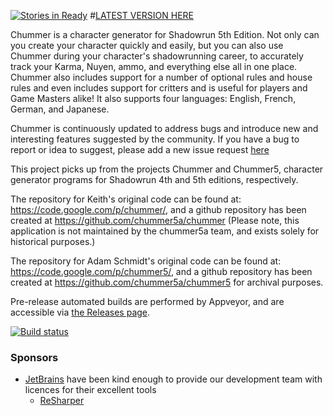 [![Stories in Ready](https://badge.waffle.io/chummer5a/chummer5a.png?label=ready&title=Ready)](https://waffle.io/chummer5a/chummer5a)
#[LATEST VERSION HERE](https://github.com/chummer5a/chummer5a/releases/latest)

Chummer is a character generator for Shadowrun 5th Edition. Not only can you create your character quickly and easily, but you can also use Chummer during your character's shadowrunning career, to accurately track your Karma, Nuyen, ammo, and everything else all in one place. Chummer also includes support for a number of optional rules and house rules and even includes support for critters and is useful for players and Game Masters alike! It also supports four languages: English, French, German, and Japanese.

Chummer is continuously updated to address bugs and introduce new and interesting features suggested by the community. If you have a bug to report or idea to suggest, please add a new issue request [here](https://github.com/chummer5a/chummer5a/issues)

This project picks up from the projects Chummer and Chummer5, character generator programs for Shadowrun 4th and 5th editions, respectively. 

The repository for Keith's original code can be found at: https://code.google.com/p/chummer/, and a github repository has been created at https://github.com/chummer5a/chummer (Please note, this application is not maintained by the chummer5a team, and exists solely for historical purposes.)

The repository for Adam Schmidt's original code can be found at: https://code.google.com/p/chummer5/, and a github repository has been created at https://github.com/chummer5a/chummer5 for archival purposes.

Pre-release automated builds are performed by Appveyor, and are accessible via [the Releases page](https://github.com/chummer5a/chummer5a/releases).

[![Build status](https://ci.appveyor.com/api/projects/status/wf0jbqd5xp05s4hs?svg=true)](https://ci.appveyor.com/project/chummer5a/chummer5a)

### Sponsors

* [JetBrains](http://www.jetbrains.com/) have been kind enough to provide our development team with licences for their excellent tools
    * [ReSharper](http://www.jetbrains.com/resharper/)
